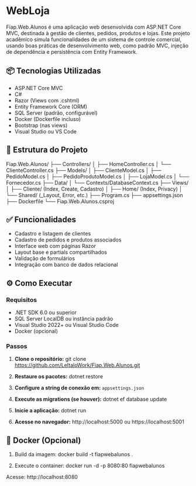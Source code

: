 # WebLoja

Fiap.Web.Alunos é uma aplicação web desenvolvida com ASP.NET Core MVC, destinada à gestão de clientes, pedidos, produtos e lojas. Este projeto acadêmico simula funcionalidades de um sistema de controle comercial, usando boas práticas de desenvolvimento web, como padrão MVC, injeção de dependência e persistência com Entity Framework.

## 📦 Tecnologias Utilizadas

- ASP.NET Core MVC
- C#
- Razor (Views com .cshtml)
- Entity Framework Core (ORM)
- SQL Server (padrão, configurável)
- Docker (Dockerfile incluso)
- Bootstrap (nas views)
- Visual Studio ou VS Code

## 📁 Estrutura do Projeto

Fiap.Web.Alunos/
├── Controllers/
│   ├── HomeController.cs
│   └── ClienteController.cs
├── Models/
│   ├── ClienteModel.cs
│   ├── PedidoModel.cs
│   ├── PedidoProdutoModel.cs
│   ├── LojaModel.cs
│   └── Fornecedor.cs
├── Data/
│   └── Contexts/DatabaseContext.cs
├── Views/
│   ├── Cliente/ (Index, Create, Cadastro)
│   ├── Home/ (Index, Privacy)
│   └── Shared/ (_Layout, Error, etc.)
├── Program.cs
├── appsettings.json
├── Dockerfile
└── Fiap.Web.Alunos.csproj

## ✅ Funcionalidades

- Cadastro e listagem de clientes
- Cadastro de pedidos e produtos associados
- Interface web com páginas Razor
- Layout base e partials compartilhados
- Validação de formulários
- Integração com banco de dados relacional

## ⚙️ Como Executar

### Requisitos

- .NET SDK 6.0 ou superior
- SQL Server LocalDB ou instância padrão
- Visual Studio 2022+ ou Visual Studio Code
- Docker (opcional)

### Passos

1. **Clone o repositório:**
   git clone https://github.com/LeItaloWork/Fiap.Web.Alunos.git

2. **Restaure os pacotes:**
   dotnet restore

3. **Configure a string de conexão em:**
   `appsettings.json`

4. **Execute as migrations (se houver):**
   dotnet ef database update

5. **Inicie a aplicação:**
   dotnet run

6. **Acesse no navegador:**
   http://localhost:5000 ou https://localhost:5001

## 🐳 Docker (Opcional)

1. Build da imagem:
   docker build -t fiapwebalunos .

2. Execute o container:
   docker run -d -p 8080:80 fiapwebalunos

Acesse: http://localhost:8080

